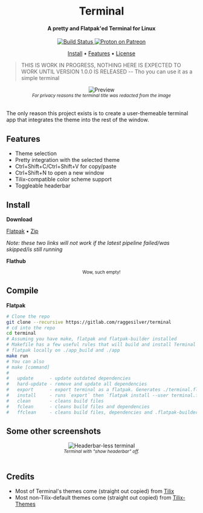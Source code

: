 <div align="center">
    <h1>
        <!--<img src="https://gitlab.com/raggesilver/terminal/raw/master/data/icons/hicolor/scalable/apps/com.raggesilver.Proton.svg" />--> Terminal
    </h1>
    <h4>A pretty and Flatpak'ed Terminal for Linux</h4>
    <p>
        <a href="https://gitlab.com/raggesilver/terminal/pipelines">
            <img src="https://gitlab.com/raggesilver/terminal/badges/master/pipeline.svg" alt="Build Status" />
        </a>
        <a href="https://www.patreon.com/raggesilver">
            <img src="https://img.shields.io/badge/patreon-donate-orange.svg?logo=patreon" alt="Proton on Patreon" />
        </a>
    </p>
    <p>
        <a href="#install">Install</a> •
        <a href="#features">Features</a> •
        <!-- <a href="#features">Features</a> • -->
        <a href="https://gitlab.com/raggesilver/terminal/blob/master/COPYING">License</a>
    </p>
</div>

> THIS IS WORK IN PROGRESS, NOTHING HERE IS EXPECTED TO WORK UNTIL VERSION
> 1.0.0 IS RELEASED -- Tho you can use it as a simple terminal

<div align="center">
    <img src="https://imgur.com/Nzx1PMg.png" alt="Preview"/><br/>
    <small><i>
        For privacy reasons the terminal title was redacted from the image
    </i></small>
    <br/><br/>
</div>

The only reason this project exists is to create a user-themeable terminal app
that integrates the theme into the rest of the window.

## Features

- Theme selection
- Pretty integration with the selected theme
- Ctrl+Shift+C/Ctrl+Shift+V for copy/paste
- Ctrl+Shift+N to open a new window
- Tilix-compatible color scheme support
- Toggleable headerbar

## Install

**Download**

[Flatpak](https://gitlab.com/raggesilver/terminal/-/jobs/artifacts/master/raw/terminal.flatpak?job=build) • [Zip](https://gitlab.com/raggesilver/terminal/-/jobs/artifacts/master/download?job=build)

*Note: these two links will not work if the latest pipeline failed/was skipped/is still running*

**Flathub**

<div align="center">
    <small>Wow, such empty!</small>
</div>

## Compile

**Flatpak**

```bash
# Clone the repo
git clone --recursive https://gitlab.com/raggesilver/terminal
# cd into the repo
cd terminal
# Assuming you have make, flatpak and flatpak-builder installed
# Makefile has a few useful rules that will build and install Terminal as a
# flatpak locally on ./app_build and ./app
make run
# You can also
# make [command]
#
#   update      - update outdated dependencies
#   hard-update - remove and update all dependencies
#   export      - export terminal as a flatpak. Generates ./terminal.flatpak
#   install     - runs `export` then `flatpak install --user terminal.flatpak`
#   clean       - cleans build files
#   fclean      - cleans build files and dependencies
#   ffclean     - cleans build files, dependencies and .flatpak-builder
```

## Some other screenshots

<div align="center">
    <img src="https://imgur.com/75C25vk.png" alt="Headerbar-less terminal"/><br/>
    <small><i>
        Terminal with "show headerbar" off.
    </i></small>
    <br/><br/>
</div>

## Credits

- Most of Terminal's themes come (straight out copied) from [Tilix](https://github.com/gnunn1/tilix)
- Most non-Tilix-default themes come (straight out copied) from [Tilix-Themes](https://github.com/storm119/Tilix-Themes)
